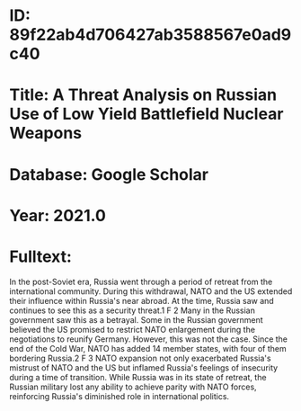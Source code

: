 # ID: 89f22ab4d706427ab3588567e0ad9c40
# Title: A Threat Analysis on Russian Use of Low Yield Battlefield Nuclear Weapons
# Database: Google Scholar
# Year: 2021.0
# Fulltext:
In the post-Soviet era, Russia went through a period of retreat from the international community.
During this withdrawal, NATO and the US extended their influence within Russia's near abroad.
At the time, Russia saw and continues to see this as a security threat.1 F 2 Many in the Russian government saw this as a betrayal.
Some in the Russian government believed the US promised to restrict NATO enlargement during the negotiations to reunify Germany.
However, this was not the case.
Since the end of the Cold War, NATO has added 14 member states, with four of them bordering Russia.2 F 3 NATO expansion not only exacerbated Russia's mistrust of NATO and the US but inflamed Russia's feelings of insecurity during a time of transition.
While Russia was in its state of retreat, the Russian military lost any ability to achieve parity with NATO forces, reinforcing Russia's diminished role in international politics.